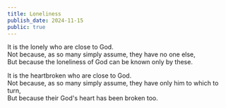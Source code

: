 ```yaml
---
title: Loneliness
publish_date: 2024-11-15
public: true
---
```


It is the lonely who are close to God.  
Not because, as so many simply assume, they have no one else,  
But because the loneliness of God can be known only by these.  

It is the heartbroken who are close to God.  
Not because, as so many simply assume, they have only him to which to turn,  
But because their God's heart has been broken too.  
